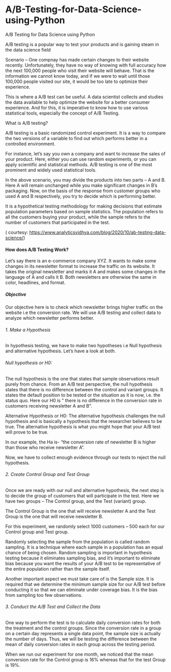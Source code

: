 # A/B-Testing-for-Data-Science-using-Python 

A/B Testing for Data Science using Python

A/B testing is a popular way to test your products and is gaining steam in the data science field

 Scenario – One compnay has  made certain changes to their website recently. Unfortunately, they have no way of knowing with full accuracy how the next 100,000 people who visit their website will behave. That is the information we cannot know today, and if we were to wait until those 100,000 people visited our site, it would be too late to optimize their experience.
 
 This is where a A/B test can be useful. A data scientist collects and studies the data available to help optimize the website for a better consumer experience. And for this, it is imperative to know how to use various statistical tools, especially the concept of A/B Testing.

What is A/B testing?

A/B testing is a basic randomized control experiment. It is a way to compare the two versions of a variable to find out which performs better in a controlled environment.

For instance, let’s say you own a company and want to increase the sales of your product. Here, either you can use random experiments, or you can apply scientific and statistical methods. A/B testing is one of the most prominent and widely used statistical tools.

In the above scenario, you may divide the products into two parts – A and B. Here A will remain unchanged while you make significant changes in B’s packaging. Now, on the basis of the response from customer groups who used A and B respectively, you try to decide which is performing better.

It is a hypothetical testing methodology for making decisions that estimate population parameters based on sample statistics. The population refers to all the customers buying your product, while the sample refers to the number of customers that participated in the test.

( courtesy: https://www.analyticsvidhya.com/blog/2020/10/ab-testing-data-science/)

#### How does A/B Testing Work?

Let’s say there is an e-commerce company XYZ. It wants to make some changes in its newsletter format to increase the traffic on its website. It takes the original newsletter and marks it A and makes some changes in the language of A and calls it B. Both newsletters are otherwise the same in color, headlines, and format.

##### Objective
Our objective here is to check which newsletter brings higher traffic on the website i.e the conversion rate. We will use A/B testing and collect data to analyze which newsletter performs better.

###### 1.  Make a Hypothesis

In hypothesis testing, we have to make two hypotheses i.e Null hypothesis and alternative hypothesis. Let’s have a look at both.

 ###### Null hypothesis or H0:
 
The null hypothesis is the one that states that sample observations result purely from chance. From an A/B test perspective, the null hypothesis states that there is no difference between the control and variant groups. It states the default position to be tested or the situation as it is now, i.e. the status quo. Here our H0 is ” there is no difference in the conversion rate in customers receiving newsletter A and B”.

Alternative Hypothesis or H0:
The alternative hypothesis challenges the null hypothesis and is basically a hypothesis that the researcher believes to be true. The alternative hypothesis is what you might hope that your A/B test will prove to be true.

In our example, the Ha is- “the conversion rate of newsletter B is higher than those who receive newsletter A“.

Now, we have to collect enough evidence through our tests to reject the null hypothesis.

 

###### 2. Create Control Group and Test Group
Once we are ready with our null and alternative hypothesis, the next step is to decide the group of customers that will participate in the test. Here we have two groups – The Control group, and the Test (variant) group.

The Control Group is the one that will receive newsletter A and the Test Group is the one that will receive newsletter B.

For this experiment, we randomly select 1000 customers – 500 each for our Control group and Test group.

Randomly selecting the sample from the population is called random sampling. It is a technique where each sample in a population has an equal chance of being chosen. Random sampling is important in hypothesis testing because it eliminates sampling bias, and it’s important to eliminate bias because you want the results of your A/B test to be representative of the entire population rather than the sample itself.

Another important aspect we must take care of is the Sample size. It is required that we determine the minimum sample size for our A/B test before conducting it so that we can eliminate under coverage bias. It is the bias from sampling too few observations.

 

###### 3. Conduct the A/B Test and Collect the Data
One way to perform the test is to calculate daily conversion rates for both the treatment and the control groups. Since the conversion rate in a group on a certain day represents a single data point, the sample size is actually the number of days. Thus, we will be testing the difference between the mean of daily conversion rates in each group across the testing period.

When we run our experiment for one month, we noticed that the mean conversion rate for the Control group is 16% whereas that for the test Group is 19%.

 

